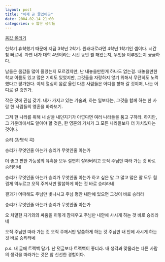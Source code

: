 ```yaml
---
layout: post
title: "이제 곧 졸업이군"
date: 2004-02-14 21:00
categories: ⊙ 짧은 생각들
---
```


[몸값 올리기](http://toracle.egloos.com/284680)

한학기 휴학했기 때문에 지금 3학년 2학기. 원래대로라면 4학년 1학기인 셈이다. 시간 참 빠르네. 과연 내가 대학 4년이라는 시간 동안 뭘 해왔는지, 무엇을 이루었는지 궁금하다.

남들은 몸값들 많이 올렸는지 모르겠지만, 난 내놓을만한게 하나도 없는걸.
내놓을만한 학교 이름도 있고 많은 기회도 있었지만, 그것들을 자랑하지 않기 위해서 무던히도 노력했다고 평가한다.
이제 열심히 몸값 올린 다른 사람들은 어디를 향해 갈 것이며,
나는 어디로 갈 것인가.

작은 것에 관심 갖기.
내가 가지고 있는 기술과, 하는 일보다는, 
그것을 함께 하는 한 사람 한 사람들의 영혼을 바라보기.

그저 한 나라를 위해 내 삶을 내던지기가 아깝다면 여러 나라들을 품고 구하라.
하지만, 그 가운데에서도 알아야 할 것은,
한 영혼의 가치가 그 모든 나라들보다 더 가치있다는 것이다.

승리 (강명식 곡)

승리가 무엇인줄 아는가 
승리가 무엇인줄 아는가

더 좋고 편한 가능성의 유혹을 
모두 절연히 잘라버리고
오직 주님만 따라 가는 것 
바로 승리라네

승리가 무엇인줄 아는가
승리가 무엇인줄 아는가
하고 싶은 말 그 많고 많은 말
모두 힘겹게 억누르고
오직 주께서만 말씀하게 하는 것
바로 승리라네

결과가 어떠해도
주님만 빛나시고
주님 평안 내안에 있으면
그것이 바로 승리라

승리가 무엇인줄 아는가 
승리가 무엇인줄 아는가 

오 치열한 자기와의 싸움을
허옇게 잠재우고 
주님만 내안에 사시게 하는 것
바로 승리라네

오직 주님만 따라 가는 것
오직 주께서만 말씀하게 하는 것
주님만 내 안에 사시게 하는 것
바로 승리라네

p.s. 내 글에 트랙백 달기. 난 덧글보다 트랙백이 좋더라. 내 생각과 맞물리는 다른 사람의 생각을 따라가는 것은 참 신선한 경험이다.
       
